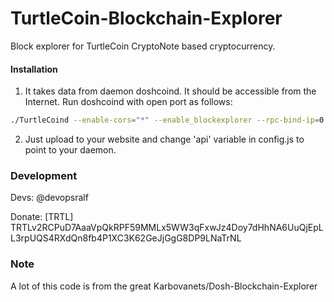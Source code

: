 # TurtleCoin-Blockchain-Explorer
Block explorer for TurtleCoin CryptoNote based cryptocurrency.

#### Installation

1) It takes data from daemon doshcoind. It should be accessible from the Internet. Run doshcoind with open port as follows:
```bash
./TurtleCoind --enable-cors="*" --enable_blockexplorer --rpc-bind-ip=0.0.0.0 --rpc-bind-port=11898
```
2) Just upload to your website and change 'api' variable in config.js to point to your daemon.


### Development
Devs:
    @devopsralf

Donate: [TRTL] TRTLv2RCPuD7AaaVpQkRPF59MMLx5WW3qFxwJz4Doy7dHhNA6UuQjEpLL3rpUQS4RXdQn8fb4P1XC3K62GeJjGgG8DP9LNaTrNL

### Note

A lot of this code is from the great Karbovanets/Dosh-Blockchain-Explorer
